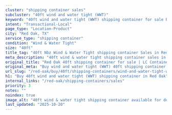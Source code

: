 ```yaml
---
cluster: "shipping container sales"
subcluster: "40ft wind and water tight (WWT)"
keyword: "40ft wind and water tight (WWT) shipping container for sale Red Oak, TX"
intent: "Transactional-Local"
page_type: "Location-Product"
city: "Red Oak, TX"
service_type: "shipping container"
condition: "Wind & Water Tight"
size: "40ft"
title_tag: "40ft Nbz Wind & Water Tight shipping container Sales in Red Oak | LC Container"
meta_description: "40ft wind & water tight shipping container sales in Red Oak. Fast delivery, competitive pricing. Serving shipping containers area. Quote ID: V25. Call (214) 524-4168 for your free quote today."
original_title: "Red Oak 40ft shipping container for sale | LC Container"
original_meta: "Buy wind and water tight (WWT) 40ft shipping container sale with local delivery in Red Oak, TX. LC Container — local Since 2003. Request a fast quote today."
url_slug: "/red-oak/buy/40ft/shipping-containers/wind-and-water-tight-wwt"
h1: "Buy 40ft wind and water tight (WWT) shipping container in Red Oak"
internal_links: "/red-oak/shipping-containers/sales"
priority: 3
notes: ""
noindex: true
image_alt: "40ft wind & water tight shipping container available for delivery in Red Oak"
last_updated: "2025-10-20"
---
```


<!-- TODO: Add unique city/inventory copy, images, and internal links here. -->
